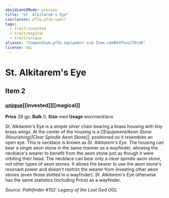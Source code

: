```yaml
---
obsidianUIMode: preview
title: "St. Alkitarem's Eye"
cssclasses: pf2e,pf2e-spell
tags:
  - trait/invested
  - trait/magical
  - trait/unique
aliases: "Compendium.pf2e.equipment-srd.Item.u4mB03FhvuJ7DcX8"
license: OGL
---
```

# St. Alkitarem's Eye
## Item 2
### [unique](unique "Unique Rarity Trait")[[invested]][[magical]]


**Price** 28 gp; 
**Bulk** 0; **Size** med
**Usage** wornnecklace

St. Alkitarem's Eye is a simple silver chain bearing a brass housing with tiny brass wings. At the center of the housing is a _[[Equipment/Aeon Stone (Nourishing)|Clear Spindle Aeon Stone]]_, positioned so it resembles an open eye. This is necklace is known as _St. Alkitarem's Eye_. The housing can bear a single aeon stone in the same manner as a wayfinder, allowing the necklace's wearer to benefit from the aeon stone just as though it were orbiting their head. The necklace can bear only a _clear spindle aeon stone_, not other types of aeon stones. It allows the bearer to use the aeon stone's resonant power and doesn't restrict the wearer from investing other aeon stones (even those slotted in a wayfinder). _St. Alkitarem's Eye_ otherwise has the same statistics (including Price) as a wayfinder.

*Source: Pathfinder #152: Legacy of the Lost God*
*OGL*